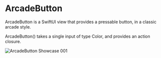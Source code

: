 # ArcadeButton

ArcadeButton is a SwiftUI view that provides a pressable button, in a classic arcade style.

ArcadeButton() takes a single input of type Color, and provides an action closure.

![ArcadeButton Showcase 001](https://github.com/bodhichristian/ArcadeButton/assets/110639779/1281f644-0ebc-4067-9df9-1dff374b06c4)
